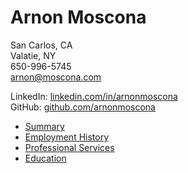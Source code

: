 # Arnon Moscona
San Carlos, CA <br/>
Valatie, NY<BR/>
650-996-5745 <br/>
[arnon@moscona.com](mailto:arnon@moscona.com)

LinkedIn: [linkedin.com/in/arnonmoscona](http://linkedin.com/in/arnonmoscona)<br/>
GitHub: [github.com/arnonmoscona](https://github.com/arnonmoscona)

* [Summary](summary.md)
* [Employment History](employment-history.md)
* [Professional Services](professional-services.md)
* [Education](education.md)

